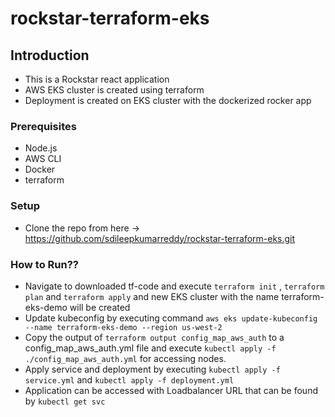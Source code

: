 # rockstar-terraform-eks

## Introduction

* This is a Rockstar react application
* AWS EKS cluster is created using terraform 
* Deployment is created on EKS cluster with the dockerized rocker app


### Prerequisites

* Node.js
* AWS CLI
* Docker
* terraform

### Setup

* Clone the repo from here -> https://github.com/sdileepkumarreddy/rockstar-terraform-eks.git

### How to Run??

* Navigate to downloaded tf-code and execute `terraform init` , `terraform plan` and `terraform apply` and new EKS cluster with the name terraform-eks-demo will be created
* Update kubeconfig by executing command `aws eks update-kubeconfig --name terraform-eks-demo --region us-west-2`
* Copy the output of `terraform output config_map_aws_auth` to a config_map_aws_auth.yml file and execute `kubectl apply -f ./config_map_aws_auth.yml` for accessing nodes.
* Apply service and deployment by executing `kubectl apply -f service.yml` and `kubectl apply -f deployment.yml`
* Application can be accessed with Loadbalancer URL that can be found by `kubectl get svc`


